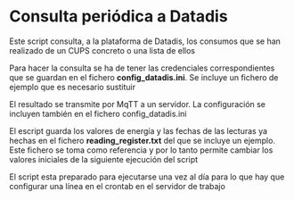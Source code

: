 # Consulta periódica a Datadis
Este script consulta, a la plataforma de Datadis, los consumos que se han realizado de un CUPS concreto o una lista de ellos

Para hacer la consulta se ha de tener las credenciales correspondientes que se guardan en el fichero **config_datadis.ini**. Se incluye un fichero de ejemplo que es necesario sustituir

El resultado se transmite por MqTT a un servidor. La configuración se incluyen también en el fichero config_datadis.ini

El escript guarda los valores de energía y las fechas de las lecturas ya hechas en el fichero **reading_register.txt** del que se incluye un ejemplo. Este fichero se toma como referencia y por lo tanto permite cambiar los valores iniciales de la siguiente ejecución del script

El script esta preparado para ejecutarse una vez al día para lo que hay que configurar una línea en el crontab en el servidor de trabajo
